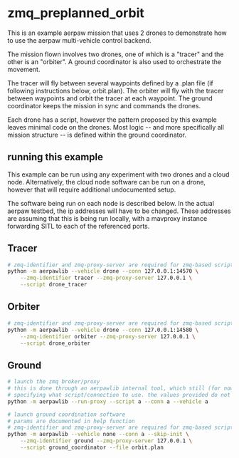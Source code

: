 # zmq_preplanned_orbit

This is an example aerpaw mission that uses 2 drones to demonstrate how to use the aerpaw multi-vehicle control backend.

The mission flown involves two drones, one of which is a "tracer" and the other is an "orbiter". A ground coordinator is also used to orchestrate the movement.

The tracer will fly between several waypoints defined by a .plan file (if following instructions below, orbit.plan).
The orbiter will fly with the tracer between waypoints and orbit the tracer at each waypoint.
The ground coordinator keeps the mission in sync and commands the drones.

Each drone has a script, however the pattern proposed by this example leaves minimal code on the drones.
Most logic -- and more specifically all mission structure -- is defined within the ground coordinator.

## running this example

This example can be run using any experiment with two drones and a cloud node.
Alternatively, the cloud node software can be run on a drone, however that will require additional undocumented setup.

The software being run on each node is described below.
In the actual aerpaw testbed, the ip addresses will have to be changed.
These addresses are assuming that this is being run locally, with a mavproxy instance forwarding SITL to each of the referenced ports.

## Tracer

```bash
# zmq-identifier and zmq-proxy-server are required for zmq-based scripts
python -m aerpawlib --vehicle drone --conn 127.0.0.1:14570 \
    --zmq-identifier tracer --zmq-proxy-server 127.0.0.1 \
    --script drone_tracer
```

## Orbiter

```bash
# zmq-identifier and zmq-proxy-server are required for zmq-based scripts
python -m aerpawlib --vehicle drone --conn 127.0.0.1:14580 \
    --zmq-identifier orbiter --zmq-proxy-server 127.0.0.1 \
    --script drone_orbiter
```

## Ground

```bash
# launch the zmq broker/proxy
# this is done through an aerpawlib internal tool, which still (for now) requires
# specifying what script/connection to use. the values provided do not matter
python -m aerpawlib --run-proxy --script a --conn a --vehicle a

# launch ground coordination software
# params are documented in help function
# zmq-identifier and zmq-proxy-server are required for zmq-based scripts
python -m aerpawlib --vehicle none --conn a --skip-init \
    --zmq-identifier ground --zmq-proxy-server 127.0.0.1 \
    --script ground_coordinator --file orbit.plan 
```
